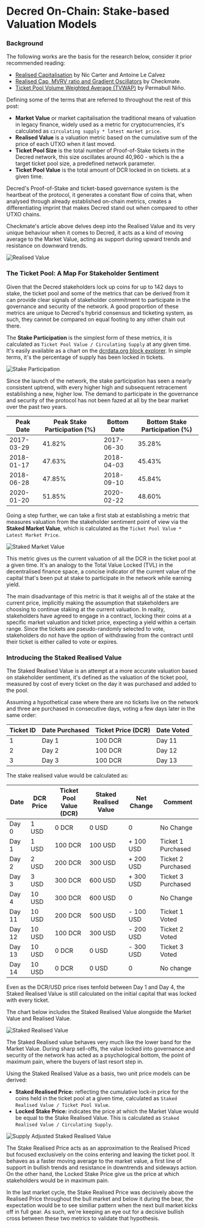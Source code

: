 # Decred On-Chain: Stake-based Valuation Models

### Background

The following works are the basis for the research below, consider it prior recommended reading:
* [Realised Capitalisation](https://coinmetrics.io/realized-capitalization/) by Nic Carter and Antoine Le Calvez
* [Realised Cap, MVRV ratio and Gradient Oscillators](https://medium.com/decred/decred-on-chain-realised-cap-mvrv-ratio-and-gradient-oscillators-a36ed2cc8182) by Checkmate.
*  [Ticket Pool Volume Weighted Average (TVWAP)](https://medium.com/@permabullnino/decred-on-chain-the-ticket-pool-vwap-d0a3d1c42a3) by Permabull Niño.

Defining some of the terms that are referred to throughout the rest of this post:

* **Market Value** or market capitalisation the traditional means of valuation in legacy finance, widely used as a metric for cryptocurrencies, it's calculated as `circulating supply * latest market price`.
* **Realised Value** is a valuation metric based on the cumulative sum of the price of each UTXO when it last moved.
 * **Ticket Pool Size** is the total number of Proof-of-Stake tickets in the Decred network, this size oscillates around 40,960 - which is the a target ticket pool size, a predefined network parameter.
* **Ticket Pool Value** is the total amount of DCR locked in on tickets. at a given time.

Decred's Proof-of-Stake and ticket-based governance system is the heartbeat of the protocol, it generates a constant flow of coins that, when analysed through already established on-chain metrics, creates a differentiating imprint that makes Decred stand out when compared to other UTXO chains.  


Checkmate's article above delves deep into the Realised Value and its very unique behaviour when it comes to Decred, it acts as a kind of moving average to the Market Value, acting as support during upward trends and resistance on downward trends.


![Realised Value](./1_RealisedCap.PNG)


### The Ticket Pool: A Map For Stakeholder Sentiment

Given that the Decred stakeholders lock up coins for up to 142 days to stake, the ticket pool and some of the metrics that can be derived from it can provide clear signals of stakeholder commitment to participate in the governance and security of the network. A good proportion of these metrics are unique to Decred's hybrid consensus and ticketing system, as such, they cannot be compared on equal footing to any other chain out there.

The **Stake Participation** is the simplest form of these metrics, it is calculated as `Ticket Pool Value / Circulating Supply` at any given time. It's easily available as a chart on the [dcrdata.org block explorer](https://explorer.dcrdata.org/charts?chart=stake-participation&zoom=ikd7pc00-khmn2tc0&bin=day&axis=time&visibility=true-false). In simple terms, it's the percentage of supply has been locked in tickets.

![Stake Participation](./3_StakedSupply.PNG)

Since the launch of the network, the stake participation has seen a nearly consistent uptrend, with every higher high and subsequent retracement establishing a new, higher low. The demand to participate in the governance and security of the protocol has not been fazed at all by the bear market over the past two years.


| Peak Date | Peak Stake Participation (%) | Bottom Date | Bottom Stake Participation (%) |
|--|--|--|--|
|2017-03-29|41.82%|2017-06-30|35.28%|
|2018-01-17|47.63%|2018-04-03|45.43%|
|2018-06-28|47.85%|2018-09-10|45.84%|
|2020-01-20|51.85%|2020-02-22|48.60%|

Going a step further, we can take a first stab at establishing a metric that measures valuation from the stakeholder sentiment point of view via the **Staked Market Value**, which is calculated as the `Ticket Pool Value * Latest Market Price`.

![Staked Market Value](./4_StakeValue.PNG)

This metric gives us the current valuation of all the DCR in the ticket pool at a given time. It's an analogy to the Total Value Locked (TVL) in the decentralised finance space, a concise indicator of the current value of the capital that's been put at stake to participate in the network while earning yield.

The main disadvantage of this metric is that it weighs all of the stake at the current price, implicitly making the assumption that stakeholders are choosing to continue staking at the current valuation. In reality, stakeholders have agreed to engage in a contract, locking their coins at a specific market valuation and ticket price, expecting a yield within a certain range. Since the tickets are pseudo-randomly selected to vote, stakeholders do not have the option of withdrawing from the contract until their ticket is either called to vote or expires.


### Introducing the Staked Realised Value

The Staked Realised Value is an attempt at a more accurate valuation based on stakeholder sentiment, it's defined as the valuation of the ticket pool, measured by cost of every ticket on the day it was purchased and added to the pool.

Assuming a hypothetical case where there are no tickets live on the network and three are purchased in consecutive days, voting a few days later in the same order:

| Ticket ID |Date Purchased  | Ticket Price (DCR)  |   Date Voted |
|--|--|--|--|
|1 |Day 1| 100 DCR | Day 11
|2 |Day 2 | 100 DCR | Day 12
|3 |Day 3 | 100 DCR | Day 13

The stake realised value would be calculated as:

 Date | DCR Price | Ticket Pool Value (DCR) | Staked Realised Value  | Net Change |  Comment
--|--|--|--|--|--|
Day 0 | 1 USD| 0 DCR |0 USD | 0 | No Change
Day 1 | 1 USD| 100 DCR |100 USD | + 100 USD| Ticket 1 Purchased
Day 2 | 2 USD| 200 DCR | 300 USD | + 200 USD | Ticket 2 Purchased
Day 3| 3 USD| 300 DCR | 600 USD | + 300 USD | Ticket 3 Purchased
Day 4| 10 USD| 300 DCR | 600 USD | 0 | No Change 
Day 11| 10 USD | 200 DCR | 500 USD | - 100 USD |  Ticket 1 Voted
Day 12| 10 USD | 100 DCR| 300 USD | - 200 USD | Ticket 2 Voted
Day 13 | 10 USD | 0 DCR | 0 USD | - 300 USD | Ticket 3 Voted
Day 14 | 10 USD | 0 DCR | 0 USD | 0 | No change

Even as the DCR/USD price rises tenfold between Day 1 and Day 4, the Staked Realised Value is still calculated on the initial capital that was locked with every ticket.

The chart below includes the Staked Realised Value alongside the Market Value and Realised Value.

![Staked Realised Value](./5_StakeRealisedValue.PNG)

The Staked Realised value behaves very much like the lower band for the Market Value. During sharp sell-offs, the value locked into governance and security of the network has acted as a psychological bottom, the point of maximum pain, where the buyers of last resort step in.

Using the Staked Realised Value as a basis, two unit price models can be derived:

* **Staked Realised Price:** reflecting the cumulative lock-in price for the coins held in the ticket pool at a given time, calculated as `Staked Realised Value / Ticket Pool Value`. 
* **Locked Stake Price:** indicates the price at which the Market Value would be equal to the Stake Realised Value. This is calculated as `Staked Realised Value / Circulating Supply`. 
 
 
![Supply Adjusted Staked Realised Value](./6_SupAdjStakeReal.PNG)

The Stake Realised Price acts as an approximation to the Realised Priced but focused exclusively on the coins entering and leaving the ticket pool. It behaves as a faster moving average to the market value, a first line of support in bullish trends and resistance in downtrends and sideways action.  On the other hand, the Locked Stake Price give us the price at which stakeholders would be in maximum pain.

In the last market cycle, the Stake Realised Price was decisively above the Realised Price throughout the bull market and below it during the bear, the expectation would be to see similiar pattern when the next bull market kicks off in full gear. As such, we're keeping an eye out for a decisive bullish cross between these two metrics to validate that hypothesis.

